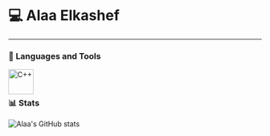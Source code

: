 # 💻 Alaa Elkashef





  
---

### 🧰 Languages and Tools


<img align="left" alt="C++" width="50px" style="padding-right:10px;" src="https://cdn.jsdelivr.net/gh/devicons/devicon@latest/icons/cplusplus/cplusplus-original.svg" />

           
          
          

<br />

#




#

### 📊 Stats

![Alaa's GitHub stats](https://github-readme-stats.vercel.app/api?username=Alaaelkashef10&show_icons=true&theme=gruvbox)

<!-- ![GitHub Streak](https://streak-stats.demolab.com/?user=Alaaelkashef10&theme=gruvbox&border_radius=4.5) -->

#
<!--
